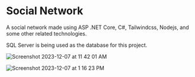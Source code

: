 # Social Network
A social network made using ASP .NET Core, C#, Tailwindcss, Nodejs, and some other related technologies.

SQL Server is being used as the database for this project.

![Screenshot 2023-12-07 at 11 42 01 AM](https://github.com/l9dson-wq/Social_Network/assets/69158247/3192e360-3818-427d-b8c9-20a00a66cde0)

![Screenshot 2023-12-07 at 1 16 23 PM](https://github.com/l9dson-wq/Social_Network/assets/69158247/2fafcdc0-4712-4b91-ace4-db47597f9e5d)
